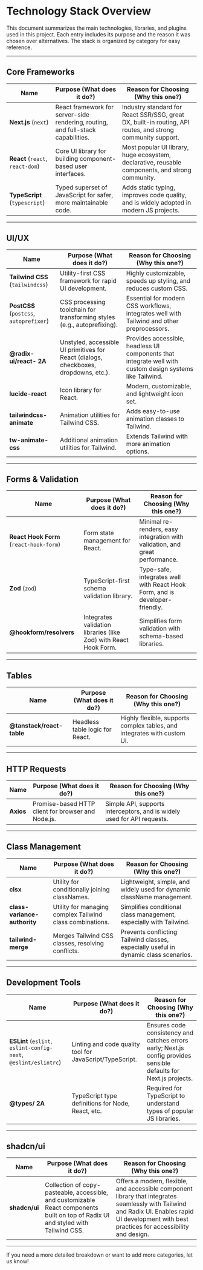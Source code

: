 # Technology Stack Overview

This document summarizes the main technologies, libraries, and plugins used in this project. Each entry includes its purpose and the reason it was chosen over alternatives. The stack is organized by category for easy reference.

---

## Core Frameworks

| Name      | Purpose (What does it do?) | Reason for Choosing (Why this one?) |
|-----------|----------------------------|-------------------------------------|
| **Next.js** (`next`) | React framework for server-side rendering, routing, and full-stack capabilities. | Industry standard for React SSR/SSG, great DX, built-in routing, API routes, and strong community support. |
| **React** (`react`, `react-dom`) | Core UI library for building component-based user interfaces. | Most popular UI library, huge ecosystem, declarative, reusable components, and strong community. |
| **TypeScript** (`typescript`) | Typed superset of JavaScript for safer, more maintainable code. | Adds static typing, improves code quality, and is widely adopted in modern JS projects. |

---

## UI/UX

| Name      | Purpose (What does it do?) | Reason for Choosing (Why this one?) |
|-----------|----------------------------|-------------------------------------|
| **Tailwind CSS** (`tailwindcss`) | Utility-first CSS framework for rapid UI development. | Highly customizable, speeds up styling, and reduces custom CSS. |
| **PostCSS** (`postcss`, `autoprefixer`) | CSS processing toolchain for transforming styles (e.g., autoprefixing). | Essential for modern CSS workflows, integrates well with Tailwind and other preprocessors. |
| **@radix-ui/react- 2A** | Unstyled, accessible UI primitives for React (dialogs, checkboxes, dropdowns, etc.). | Provides accessible, headless UI components that integrate well with custom design systems like Tailwind. |
| **lucide-react** | Icon library for React. | Modern, customizable, and lightweight icon set. |
| **tailwindcss-animate** | Animation utilities for Tailwind CSS. | Adds easy-to-use animation classes to Tailwind. |
| **tw-animate-css** | Additional animation utilities for Tailwind. | Extends Tailwind with more animation options. |

---

## Forms & Validation

| Name      | Purpose (What does it do?) | Reason for Choosing (Why this one?) |
|-----------|----------------------------|-------------------------------------|
| **React Hook Form** (`react-hook-form`) | Form state management for React. | Minimal re-renders, easy integration with validation, and great performance. |
| **Zod** (`zod`) | TypeScript-first schema validation library. | Type-safe, integrates well with React Hook Form, and is developer-friendly. |
| **@hookform/resolvers** | Integrates validation libraries (like Zod) with React Hook Form. | Simplifies form validation with schema-based libraries. |

---

## Tables

| Name      | Purpose (What does it do?) | Reason for Choosing (Why this one?) |
|-----------|----------------------------|-------------------------------------|
| **@tanstack/react-table** | Headless table logic for React. | Highly flexible, supports complex tables, and integrates with custom UI. |

---

## HTTP Requests

| Name      | Purpose (What does it do?) | Reason for Choosing (Why this one?) |
|-----------|----------------------------|-------------------------------------|
| **Axios** | Promise-based HTTP client for browser and Node.js. | Simple API, supports interceptors, and is widely used for API requests. |

---

## Class Management

| Name      | Purpose (What does it do?) | Reason for Choosing (Why this one?) |
|-----------|----------------------------|-------------------------------------|
| **clsx** | Utility for conditionally joining classNames. | Lightweight, simple, and widely used for dynamic className management. |
| **class-variance-authority** | Utility for managing complex Tailwind class combinations. | Simplifies conditional class management, especially with Tailwind. |
| **tailwind-merge** | Merges Tailwind CSS classes, resolving conflicts. | Prevents conflicting Tailwind classes, especially useful in dynamic class scenarios. |

---

## Development Tools

| Name      | Purpose (What does it do?) | Reason for Choosing (Why this one?) |
|-----------|----------------------------|-------------------------------------|
| **ESLint** (`eslint`, `eslint-config-next`, `@eslint/eslintrc`) | Linting and code quality tool for JavaScript/TypeScript. | Ensures code consistency and catches errors early; Next.js config provides sensible defaults for Next.js projects. |
| **@types/ 2A** | TypeScript type definitions for Node, React, etc. | Required for TypeScript to understand types of popular JS libraries. |

---

## shadcn/ui

| Name         | Purpose (What does it do?) | Reason for Choosing (Why this one?) |
|--------------|----------------------------|-------------------------------------|
| **shadcn/ui**| Collection of copy-pasteable, accessible, and customizable React components built on top of Radix UI and styled with Tailwind CSS. | Offers a modern, flexible, and accessible component library that integrates seamlessly with Tailwind and Radix UI. Enables rapid UI development with best practices for accessibility and design. |

---

If you need a more detailed breakdown or want to add more categories, let us know! 